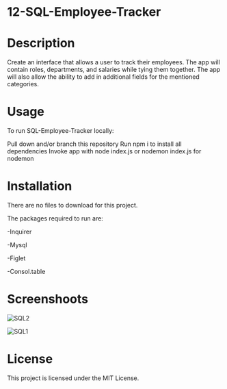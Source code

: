 # 12-SQL-Employee-Tracker


# Description
Create an interface that allows a user to track their employees. The app will contain roles, departments, and salaries while tying them together.
The app will also allow the ability to add in additional fields for the mentioned categories.


# Usage
To run SQL-Employee-Tracker locally:

Pull down and/or branch this repository
Run npm i to install all dependencies
Invoke app with node index.js
or nodemon index.js for nodemon

# Installation
There are no files to download for this project.

The packages required to run are:

-Inquirer

-Mysql

-Figlet

-Consol.table

# Screenshoots
![SQL2](https://user-images.githubusercontent.com/117596796/232651416-b4c8a18c-f00a-4c71-8f04-4b19a434a8b7.png)

![SQL1](https://user-images.githubusercontent.com/117596796/232651438-ebcbbdbe-5cad-41ec-be7d-9802e927171a.png)


# License
This project is licensed under the MIT License.
